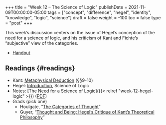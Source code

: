 +++
title = "Week 12 – The Science of Logic"
publishDate = 2021-11-09T00:00:00-05:00
tags = ["concept", "difference", "hegel", "identity", "knowledge", "logic", "science"]
draft = false
weight = -100
toc = false
type = "post"
+++

This week&rsquo;s discussion centers on the issue of Hegel&rsquo;s conception of the need
for a science of logic, and his criticism of Kant and Fichte&rsquo;s &ldquo;subjective&rdquo;
view of the categories.

-   [Handout](/materials/handouts/handout-12-why-logic.pdf)


## Readings {#readings}

-   Kant: [Metaphysical Deduction](/materials/readings/kant-deduction-excerpt.pdf) (§§9-10)
-   Hegel: [Introduction](/materials/readings/hegel-logic-intro.pdf), Science of Logic
-   Notes: [The Need for a Science of Logic]({{< relref "week-12-hegel-logic" >}}) ([PDF](/materials/handouts/week-12-hegel-logic.pdf))
-   Grads (pick one)
    -   Houlgate, &ldquo;[The Categories of Thought](/materials/readings/houlgate-hegel-categories.pdf)&rdquo;
    -   Guyer, &ldquo;[Thought and Being: Hegel&rsquo;s Critique of Kant&rsquo;s Theoretical Philosophy](/materials/readings/guyer-hegel-crit.pdf)&rdquo;

